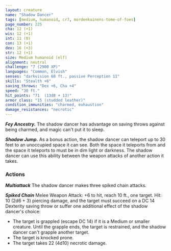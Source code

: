 ```yaml
---
layout: creature
name: "Shadow Dancer"
tags: [medium, humanoid, cr7, mordenkainens-tome-of-foes]
page_number: 225
cha: 12 (+1)
wis: 12 (+1)
int: 11 (0)
con: 13 (+1)
dex: 16 (+3)
str: 12 (+1)
size: Medium humanoid (elf)
alignment: neutral
challenge: "7 (2900 XP)"
languages: "Common, Elvish"
senses: "darkvision 60 ft., passive Perception 11"
skills: "Stealth +6"
saving_throws: "Dex +6, Cha +4"
speed: "30 ft."
hit_points: "71  (13d8 + 13)"
armor_class: "15 (studded leather)"
condition_immunities: "charmed, exhaustion"
damage_resistances: "necrotic"
---
```


***Fey Ancestry.*** The shadow dancer has advantage on saving throws against being charmed, and magic can't put it to sleep.

***Shadow Jump.*** As a bonus action, the shadow dancer can teleport up to 30 feet to an unoccupied space it can see. Both the space it teleports from and the space it teleports to must be in dim light or darkness. The shadow dancer can use this ability between the weapon attacks of another action it takes.

### Actions

***Multiattack*** The shadow dancer makes three spiked chain attacks.

***Spiked Chain*** Melee Weapon Attack: +6 to hit, reach 10 ft., one target. Hit: 10 (2d6 + 3) piercing damage, and the target must succeed on a DC 14 Dexterity saving throw or suffer one additional effect of the shadow dancer's choice:
* The target is grappled (escape DC 14) if it is a Medium or smaller creature. Until the grapple ends, the target is restrained, and the shadow dancer can't grapple another target.
* The target is knocked prone.
* The target takes 22 (4d10) necrotic damage.
